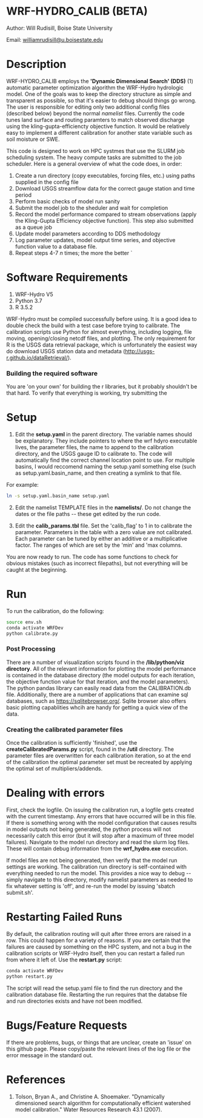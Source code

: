 # WRF-HYDRO_CALIB (BETA)
Author: Will Rudisill, Boise State University

Email: williamrudisill@u.boisestate.edu


# Description
WRF-HYDRO_CALIB employs the **'Dynamic Dimensional Search' (DDS)** (1) automatic parameter optimization algorithm the WRF-Hydro hydrologic model. 
One of the goals was to keep the directory structure as simple and transparent as possible,
so that it's easier to debug should things go wrong. The user is responsible for editing only two additional config files 
(described below) beyond the normal *namelist* files. Currently the code tunes land surface and routing paramters to match observed discharge using the kling-gupta-efficiencty objective function. It would be relatively easy to implement a different calibration for another state variable such as soil moisture or SWE. 

This code is designed to work on HPC systmes that use the SLURM job scheduling system. The heavy compute tasks are submitted to the job scheduler. Here is a general overview of what the code does, in order:

1. Create a run directory (copy executables, forcing files, etc.) using paths supplied in the config file
2. Download USGS streamflow data for the correct gauge station and time period 
3. Perform basic checks of model run sanity
4. Submit the model job to the sheduler and wait for completion
5. Record the model performance compared to stream observations (apply the Kling-Gupta Efficiency objective function). This step also submitted as a queue job 
6. Update model parameters according to DDS methodology 
7. Log parameter updates, model output time series, and objective function value to a database file. 
8. Repeat steps 4-7 *n* times; the more the better
`

# Software Requirements 
1) WRF-Hydro V5
2) Python 3.7
3) R 3.5.2 


WRF-Hydro must be compiled successfully before using. It is a good idea to double check the build with a test case before trying to calibrate.
The calibration scripts use Python for almost everything, including logging, file moving, opening/closing netcdf files, and plotting. The only requirement for R is the USGS data retrieval package, which is unfortunately the easiest way do download 
USGS station data and metadata (http://usgs-r.github.io/dataRetrieval/). 
### Building the required software
You are 'on your own' for building the r libraries, but it probably shouldn't be that hard. To verify that everything is working, try submitting the 

# Setup
1. Edit the **setup.yaml** in the parent directory. The variable names should be explanatory. They include pointers to where the wrf hdyro executable lives, the parameter files, the name to append to the calibration directory, and the USGS gauge ID to calibrate to. The code will automatically find the correct channel location point to use. For multiple basins, I would reccomend naming the setup.yaml something else (such as setup.yaml.basin_name, and then creating a symlink to that file. 

For example:
```bash
ln -s setup.yaml.basin_name setup.yaml
```

2. Edit the namelist TEMPLATE files in the **namelists/**. Do not change the dates or the file paths -- these get edited by the run code. 

3. Edit the **calib_params.tbl** file. Set the 'calib_flag' to 1 in to calibrate the parameter. Parameters in the table with a 
zero value are not calibrated. Each parameter can be tuned by either an additive or a multiplicative factor. The ranges of which are set by the 'min' and 'max columns.

You are now ready to run. The code has some functions to check for obvious mistakes (such as incorrect filepaths), but not everything will be caught at the beginning. 

# Run  
To run the calibration, do the following:
```bash
source env.sh
conda activate WRFDev
python calibrate.py 
```

### Post Processing
There are a number of visualization scripts found in the **/lib/python/viz directory**. All of the relevant information for plotting the model performance is contained in the database directory (the model outputs for each iteration, the objective function value for that iteration, and the model parameters). The python pandas library can easily read data from the CALIBRATION.db file. Additionally, there are a number of applications that can examine sql databases, such as https://sqlitebrowser.org/. Sqlite browser also offers basic plotting capablities whcih are handy for getting a quick view of the data. 

### Creating the calibrated parameter files 
Once the calibration is sufficiently 'finished', use the **createCalibratedParams.py** script, found in the **/util** directory. The parameter files are overwritten for each calibration iteration, so at the end of the calibration the optimal parameter set must be recreated by applying the optimal set of multipliers/addends. 



# Dealing with errors
First, check the logfile. On issuing the calibration run, a logfile gets created with the current timestamp. Any errors that 
have occurred will be in this file. If there is something wrong with the model configuration that causes results in model outputs not being generated, the python process will not necessarily catch this error (but it will stop after a maximum of three model failures). Navigate to the model run directory and read the slurm log files. These will contain debug information from the **wrf_hydro.exe** execution. 

If model files are not being generated, then verify that the model run settings are working. The calibration run directory is self-contained with everything needed to run the model. This provides a nice way to debug -- simply navigate to this directory, modify namelist parameters as needed to fix whatever setting is 'off', and re-run the model by issuing 'sbatch submit.sh'. 

# Restarting Failed Runs 
By default, the calibration routing will quit after three errors are raised in a row. This could happen for a variety of reasons. If you are certain that the failures are caused by something on the HPC system, and not a bug in the calibration scripts or WRF-Hydro itself, then you can restart a failed run from where it left of.  Use the **restart.py** script:
```bash
conda activate WRFDev
python restart.py
```
The script will read the setup.yaml file to find the run directory and the calibration database file. Restarting the run requires that the databse file and run directories exists and have not been modified. 



# Bugs/Feature Requests
If there are problems, bugs, or things that are unclear, create an 'issue' on this github page. Please copy/paste the relevant lines of the log file or the error message in the standard out. 

# References
1. Tolson, Bryan A., and Christine A. Shoemaker. "Dynamically dimensioned search algorithm for computationally efficient 
watershed model calibration." Water Resources Research 43.1 (2007).


